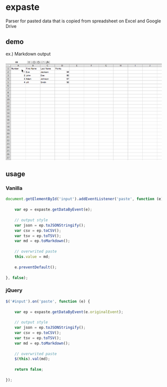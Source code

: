 # expaste
Parser for pasted data that is copied from spreadsheet on Excel and Google Drive

## demo

ex.) Markdown output

![demo](demo.gif)

## usage

### Vanilla

```javascript
document.getElementById('input').addEventListener('paste', function (e) {

	var ep = expaste.getDataByEvent(e);

	// output style
	var json = ep.toJSONStringify();
	var csv = ep.toCSV();
	var tsv = ep.toTSV();
	var md = ep.toMarkdown();

	// overwrited paste
	this.value = md;

	e.preventDefault();

}, false);
```

### jQuery

```javascript
$('#input').on('paste', function (e) {

	var ep = expaste.getDataByEvent(e.originalEvent);

	// output style
	var json = ep.toJSONStringify();
	var csv = ep.toCSV();
	var tsv = ep.toTSV();
	var md = ep.toMarkdown();

	// overwrited paste
	$(this).val(md);

	return false;

});
```